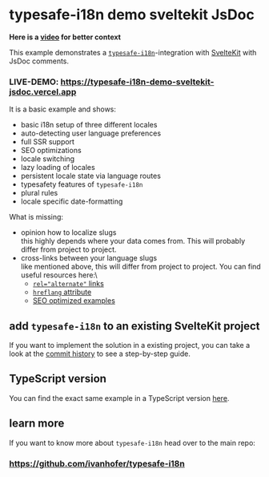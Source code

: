# typesafe-i18n demo sveltekit JsDoc

**Here is a [video](https://www.youtube.com/watch?v=C6O5pMMMTG0) for better context**

This example demonstrates a [`typesafe-i18n`](https://github.com/ivanhofer/typesafe-i18n)-integration with [SvelteKit](https://kit.svelte.dev/) with JsDoc comments.

### LIVE-DEMO: https://typesafe-i18n-demo-sveltekit-jsdoc.vercel.app

It is a basic example and shows:
 - basic i18n setup of three different locales
 - auto-detecting user language preferences
 - full SSR support
 - SEO optimizations
 - locale switching
 - lazy loading of locales
 - persistent locale state via language routes
 - typesafety features of `typesafe-i18n`
 - plural rules
 - locale specific date-formatting

What is missing:
 - opinion how to localize slugs\
   this highly depends where your data comes from. This will probably differ from project to project.
 - cross-links between your language slugs\
   like mentioned above, this will differ from project to project. You can find useful resources here:\
    - [`rel="alternate"` links](https://developer.mozilla.org/en-US/docs/Web/HTML/Attributes/rel#attr-alternate)
    - [`hreflang` attribute](https://developer.mozilla.org/de/docs/Web/HTML/Element/a#attr-hreflang)
    - [SEO optimized examples](https://developers.google.com/search/docs/advanced/crawling/localized-versions)


## add `typesafe-i18n` to an existing SvelteKit project

If you want to implement the solution in a existing project, you can take a look at the [commit history](https://github.com/ivanhofer/typesafe-i18n-demo-sveltekit-jsdoc/commits/master) to see a step-by-step guide.


## TypeScript version

You can find the exact same example in a TypeScript version [here](https://github.com/ivanhofer/typesafe-i18n-demo-sveltekit).


## learn more

If you want to know more about `typesafe-i18n` head over to the main repo:

### https://github.com/ivanhofer/typesafe-i18n
